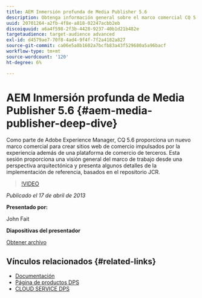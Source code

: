 ```yaml
---
title: AEM Inmersión profunda de Media Publisher 5.6
description: Obtenga información general sobre el marco comercial CQ 5.6 desde una perspectiva arquitectónica. Conozca los detalles de la implementación de referencia, en función del repositorio JCR.
uuid: 20701264-a2fb-4f8e-a818-02247acbb2eb
discoiquuid: a6a4f598-2f3b-4428-9237-40b1d21b482e
targetaudience: target-audience advanced
exl-id: d4579ae7-70f8-4ad4-9f4f-7f2a4182a827
source-git-commit: ca06e5a8b1602a7bcfb83a43f529680a5a96bacf
workflow-type: tm+mt
source-wordcount: '120'
ht-degree: 6%

---
```


# AEM Inmersión profunda de Media Publisher 5.6 {#aem-media-publisher-deep-dive}

Como parte de Adobe Experience Manager, CQ 5.6 proporciona un nuevo marco comercial para crear sitios web de comercio impulsados por la experiencia además de una plataforma de comercio de terceros. Esta sesión proporciona una visión general del marco de trabajo desde una perspectiva arquitectónica y presenta algunos detalles de la implementación de referencia, basados en el repositorio JCR.

>[!VIDEO](https://video.tv.adobe.com/v/19574/?quality=9)

*Publicado el 17 de abril de 2013*

**Presentado por:**

John Fait

**Diapositivas del presentador**

[Obtener archivo](assets/cq-gems-aem-media-publisher-04-17-2013-final.pdf)

## Vínculos relacionados {#related-links}

* [Documentación](https://docs.adobe.com/content/docs/en/cq/5-6-1/media-publisher.html)
* [Página de productos DPS](http://www.adobe.com/ca/products/digital-publishing-suite-family.html)
* [CLOUD SERVICE DPS](https://helpx.adobe.com/es/digital-publishing-suite/help/eol-statement-for-dpsc.html)
